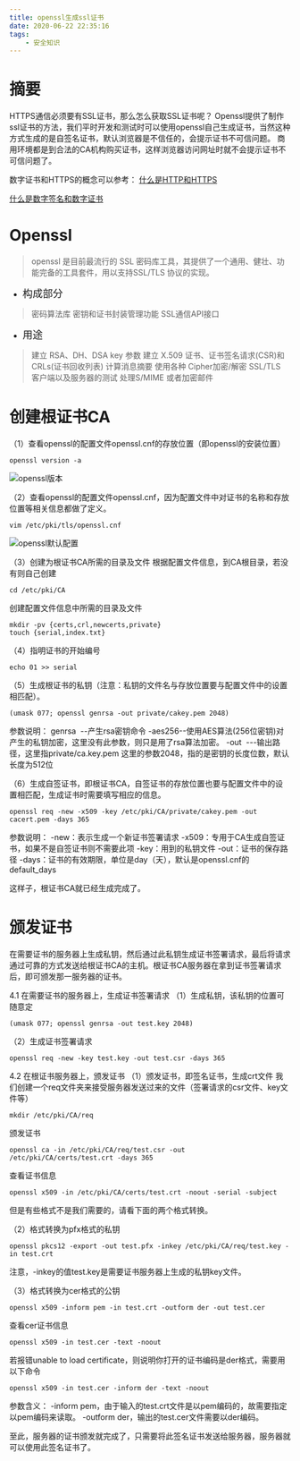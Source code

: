 ```yaml
---
title: openssl生成ssl证书
date: 2020-06-22 22:35:16
tags:
    - 安全知识
---
```


# 摘要
HTTPS通信必须要有SSL证书，那么怎么获取SSL证书呢？
Openssl提供了制作ssl证书的方法，我们平时开发和测试时可以使用openssl自己生成证书，当然这种方式生成的是自签名证书，默认浏览器是不信任的，会提示证书不可信问题。
商用环境都是到合法的CA机构购买证书，这样浏览器访问网址时就不会提示证书不可信问题了。

<!--more-->

数字证书和HTTPS的概念可以参考：
[什么是HTTP和HTTPS](http://www.codesecurity.cn/2020/06/14/%E4%BB%80%E4%B9%88%E6%98%AFHTTP%E5%92%8CHTTPS/)

[什么是数字签名和数字证书](http://www.codesecurity.cn/2020/06/13/%E4%BB%80%E4%B9%88%E6%98%AF%E6%95%B0%E5%AD%97%E7%AD%BE%E5%90%8D%E5%92%8C%E6%95%B0%E5%AD%97%E8%AF%81%E4%B9%A6/)

# Openssl
>openssl 是目前最流行的 SSL 密码库工具，其提供了一个通用、健壮、功能完备的工具套件，用以支持SSL/TLS 协议的实现。

* <font size=4>构成部分</font>

>密码算法库
密钥和证书封装管理功能
SSL通信API接口

* <font size=4>用途</font>

>建立 RSA、DH、DSA key 参数
建立 X.509 证书、证书签名请求(CSR)和CRLs(证书回收列表)
计算消息摘要
使用各种 Cipher加密/解密
SSL/TLS 客户端以及服务器的测试
处理S/MIME 或者加密邮件


# 创建根证书CA

（1）查看openssl的配置文件openssl.cnf的存放位置（即openssl的安装位置）
```
openssl version -a
```

![openssl版本](openssl版本.png)

（2）查看openssl的配置文件openssl.cnf，因为配置文件中对证书的名称和存放位置等相关信息都做了定义。
```
vim /etc/pki/tls/openssl.cnf
```

![openssl默认配置](openssl默认配置.png)

（3）创建为根证书CA所需的目录及文件
根据配置文件信息，到CA根目录，若没有则自己创建
```
cd /etc/pki/CA
```

创建配置文件信息中所需的目录及文件
```
mkdir -pv {certs,crl,newcerts,private}
touch {serial,index.txt}
```

（4）指明证书的开始编号
```
echo 01 >> serial
```

（5）生成根证书的私钥（注意：私钥的文件名与存放位置要与配置文件中的设置相匹配）。
```
(umask 077; openssl genrsa -out private/cakey.pem 2048)
```

参数说明：
genrsa  --产生rsa密钥命令
-aes256--使用AES算法(256位密钥)对产生的私钥加密，这里没有此参数，则只是用了rsa算法加密。
-out  ---输出路径，这里指private/ca.key.pem
这里的参数2048，指的是密钥的长度位数，默认长度为512位

（6）生成自签证书，即根证书CA，自签证书的存放位置也要与配置文件中的设置相匹配，生成证书时需要填写相应的信息。
```
openssl req -new -x509 -key /etc/pki/CA/private/cakey.pem -out cacert.pem -days 365
```

参数说明：
-new：表示生成一个新证书签署请求
-x509：专用于CA生成自签证书，如果不是自签证书则不需要此项
-key：用到的私钥文件
-out：证书的保存路径
-days：证书的有效期限，单位是day（天），默认是openssl.cnf的default_days

这样子，根证书CA就已经生成完成了。


# 颁发证书
在需要证书的服务器上生成私钥，然后通过此私钥生成证书签署请求，最后将请求通过可靠的方式发送给根证书CA的主机。根证书CA服务器在拿到证书签署请求后，即可颁发那一服务器的证书。

4.1 在需要证书的服务器上，生成证书签署请求
（1）生成私钥，该私钥的位置可随意定
```
(umask 077; openssl genrsa -out test.key 2048)
```

（2）生成证书签署请求
```
openssl req -new -key test.key -out test.csr -days 365
```

4.2 在根证书服务器上，颁发证书
（1）颁发证书，即签名证书，生成crt文件
我们创建一个req文件夹来接受服务器发送过来的文件（签署请求的csr文件、key文件等）
```
mkdir /etc/pki/CA/req
```
颁发证书
```
openssl ca -in /etc/pki/CA/req/test.csr -out /etc/pki/CA/certs/test.crt -days 365
```

查看证书信息
```
openssl x509 -in /etc/pki/CA/certs/test.crt -noout -serial -subject
```
但是有些格式不是我们需要的，请看下面的两个格式转换。

（2）格式转换为pfx格式的私钥
```
openssl pkcs12 -export -out test.pfx -inkey /etc/pki/CA/req/test.key -in test.crt
```
注意，-inkey的值test.key是需要证书服务器上生成的私钥key文件。

（3）格式转换为cer格式的公钥
```
openssl x509 -inform pem -in test.crt -outform der -out test.cer
```
查看cer证书信息
```
openssl x509 -in test.cer -text -noout
```
若报错unable to load certificate，则说明你打开的证书编码是der格式，需要用以下命令
```
openssl x509 -in test.cer -inform der -text -noout
```
参数含义：
-inform pem，由于输入的test.crt文件是以pem编码的，故需要指定以pem编码来读取。
-outform der，输出的test.cer文件需要以der编码。

至此，服务器的证书颁发就完成了，只需要将此签名证书发送给服务器，服务器就可以使用此签名证书了。

